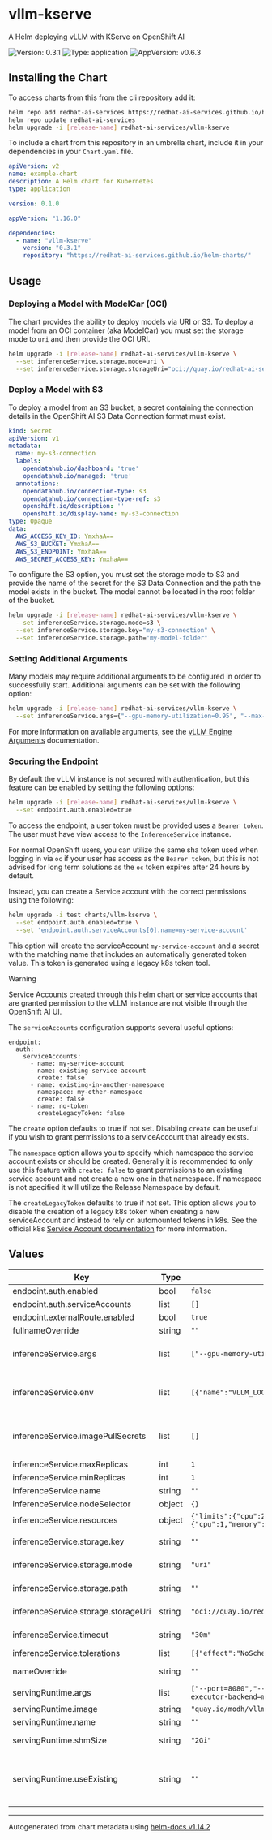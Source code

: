 # vllm-kserve

A Helm deploying vLLM with KServe on OpenShift AI

![Version: 0.3.1](https://img.shields.io/badge/Version-0.3.1-informational?style=flat-square) ![Type: application](https://img.shields.io/badge/Type-application-informational?style=flat-square) ![AppVersion: v0.6.3](https://img.shields.io/badge/AppVersion-v0.6.3-informational?style=flat-square)

## Installing the Chart

To access charts from this from the cli repository add it:

```sh
helm repo add redhat-ai-services https://redhat-ai-services.github.io/helm-charts/
helm repo update redhat-ai-services
helm upgrade -i [release-name] redhat-ai-services/vllm-kserve
```

To include a chart from this repository in an umbrella chart, include it in your dependencies in your `Chart.yaml` file.

```yaml
apiVersion: v2
name: example-chart
description: A Helm chart for Kubernetes
type: application

version: 0.1.0

appVersion: "1.16.0"

dependencies:
  - name: "vllm-kserve"
    version: "0.3.1"
    repository: "https://redhat-ai-services.github.io/helm-charts/"
```

## Usage

### Deploying a Model with ModelCar (OCI)

The chart provides the ability to deploy models via URI or S3.  To deploy a model from an OCI container (aka ModelCar) you must set the storage mode to `uri` and then provide the OCI URI.

```sh
helm upgrade -i [release-name] redhat-ai-services/vllm-kserve \
  --set inferenceService.storage.mode=uri \
  --set inferenceService.storage.storageUri="oci://quay.io/redhat-ai-services/modelcar-catalog:granite-3.0-2b-instruct"
```

### Deploy a Model with S3

To deploy a model from an S3 bucket, a secret containing the connection details in the OpenShift AI S3 Data Connection format must exist.

```yaml
kind: Secret
apiVersion: v1
metadata:
  name: my-s3-connection
  labels:
    opendatahub.io/dashboard: 'true'
    opendatahub.io/managed: 'true'
  annotations:
    opendatahub.io/connection-type: s3
    opendatahub.io/connection-type-ref: s3
    openshift.io/description: ''
    openshift.io/display-name: my-s3-connection
type: Opaque
data:
  AWS_ACCESS_KEY_ID: YmxhaA==
  AWS_S3_BUCKET: YmxhaA==
  AWS_S3_ENDPOINT: YmxhaA==
  AWS_SECRET_ACCESS_KEY: YmxhaA==
```

To configure the S3 option, you must set the storage mode to S3 and provide the name of the secret for the S3 Data Connection and the path the model exists in the bucket.  The model cannot be located in the root folder of the bucket.

```sh
helm upgrade -i [release-name] redhat-ai-services/vllm-kserve \
  --set inferenceService.storage.mode=s3 \
  --set inferenceService.storage.key="my-s3-connection" \
  --set inferenceService.storage.path="my-model-folder"
```

### Setting Additional Arguments

Many models may require additional arguments to be configured in order to successfully start.  Additional arguments can be set with the following option:

```sh
helm upgrade -i [release-name] redhat-ai-services/vllm-kserve \
  --set inferenceService.args={"--gpu-memory-utilization=0.95", "--max-model-len=10000"}
```

For more information on available arguments, see the [vLLM Engine Arguments](https://docs.vllm.ai/en/latest/serving/engine_args.html
) documentation.

### Securing the Endpoint

By default the vLLM instance is not secured with authentication, but this feature can be enabled by setting the following options:

```sh
helm upgrade -i [release-name] redhat-ai-services/vllm-kserve \
  --set endpoint.auth.enabled=true
```

To access the endpoint, a user token must be provided uses a `Bearer token`.  The user must have view access to the `InferenceService` instance. 

For normal OpenShift users, you can utilize the same sha token used when logging in via `oc` if your user has access as the `Bearer token`, but this is not advised for long term solutions as the `oc` token expires after 24 hours by default.

Instead, you can create a Service account with the correct permissions using the following:

```sh
helm upgrade -i test charts/vllm-kserve \
  --set endpoint.auth.enabled=true \
  --set 'endpoint.auth.serviceAccounts[0].name=my-service-account'
```

This option will create the serviceAccount `my-service-account` and a secret with the matching name that includes an automatically generated token value.  This token is generated using a legacy k8s token tool.

>[!WARNING]
> Service Accounts created through this helm chart or service accounts that are granted permission to the vLLM instance are not visible through the OpenShift AI UI.

The `serviceAccounts` configuration supports several useful options:

```
endpoint:
  auth:
    serviceAccounts:
      - name: my-service-account
      - name: existing-service-account
        create: false
      - name: existing-in-another-namespace
        namespace: my-other-namespace
        create: false
      - name: no-token
        createLegacyToken: false
```

The `create` option defaults to true if not set.  Disabling `create` can be useful if you wish to grant permissions to a serviceAccount that already exists.

The `namespace` option allows you to specify which namespace the service account exists or should be created.  Generally it is recommended to only use this feature with `create: false` to grant permissions to an existing service account and not create a new one in that namespace.  If namespace is not specified it will utilize the Release Namespace by default.

The `createLegacyToken` defaults to true if not set.  This option allows you to disable the creation of a legacy k8s token when creating a new serviceAccount and instead to rely on automounted tokens in k8s.  See the official k8s [Service Account documentation](https://kubernetes.io/docs/reference/access-authn-authz/service-accounts-admin/#auto-generated-legacy-serviceaccount-token-clean-up) for more information.

## Values

| Key | Type | Default | Description |
|-----|------|---------|-------------|
| endpoint.auth.enabled | bool | `false` |  |
| endpoint.auth.serviceAccounts | list | `[]` |  |
| endpoint.externalRoute.enabled | bool | `true` |  |
| fullnameOverride | string | `""` | String to fully override fullname template |
| inferenceService.args | list | `["--gpu-memory-utilization=0.90"]` | Additional vLLM arguments to be used to start vLLM.  For more documentation on available arguments see https://docs.vllm.ai/en/latest/serving/engine_args.html |
| inferenceService.env | list | `[{"name":"VLLM_LOGGING_LEVEL","value":"INFO"}]` | Additional vLLM arguments to be used to start vLLM.  For more documentation on available environments variables see https://docs.vllm.ai/en/stable/serving/env_vars.html |
| inferenceService.imagePullSecrets | list | `[]` | This is for the secretes for pulling an image from a private repository more information can be found here: https://kubernetes.io/docs/tasks/configure-pod-container/pull-image-private-registry/ |
| inferenceService.maxReplicas | int | `1` | The maximum number of replicas to be deployed |
| inferenceService.minReplicas | int | `1` | The minimum number of replicas to be deployed |
| inferenceService.name | string | `""` | Overwrite the default name for the InferenceService. |
| inferenceService.nodeSelector | object | `{}` | Node selector for the vLLM pod |
| inferenceService.resources | object | `{"limits":{"cpu":2,"memory":"8Gi","nvidia.com/gpu":"1"},"requests":{"cpu":1,"memory":"4Gi","nvidia.com/gpu":"1"}}` | Resource configuration for the vLLM container |
| inferenceService.storage.key | string | `""` | The secret containing s3 credentials.  Mode must be set to "s3" to use this option. |
| inferenceService.storage.mode | string | `"uri"` | Option to set how the storage will be configured.  Options: "uri" and "s3" |
| inferenceService.storage.path | string | `""` | The containing the model in the s3 bucket.  Mode must be set to "s3" to use this option. |
| inferenceService.storage.storageUri | string | `"oci://quay.io/redhat-ai-services/modelcar-catalog:granite-3.1-2b-instruct"` | The Uri to use for storage.  Mode must be set to "uri" to use this option.  Options: "oci://" and "pvc://" |
| inferenceService.timeout | string | `"30m"` | The timeout value determines how long before KNative marks the deployments as failed |
| inferenceService.tolerations | list | `[{"effect":"NoSchedule","key":"nvidia.com/gpu","operator":"Exists"}]` | The tolerations to be applied to the model server pod. |
| nameOverride | string | `""` | String to partially override fullname template (will maintain the release name) |
| servingRuntime.args | list | `["--port=8080","--model=/mnt/models","--served-model-name={{ .Name }}","--distributed-executor-backend=mp"]` | The arguments used to start vLLM |
| servingRuntime.image | string | `"quay.io/modh/vllm@sha256:c86ff1e89c86bc9821b75d7f2bbc170b3c13e3ccf538bf543b1110f23e056316"` | The vLLM model server image |
| servingRuntime.name | string | `""` | Overwrite the default name for the ServingRuntime. |
| servingRuntime.shmSize | string | `"2Gi"` | The size of the emptyDir used for shared memory.  You most likely don't need to adjust this. |
| servingRuntime.useExisting | string | `""` | Use an existing servingRuntime instead of creating one.  If useExisting value is set, no servingRuntime will be created and the InferenceService will be configured to use the value set here as the runtime name. |

----------------------------------------------
Autogenerated from chart metadata using [helm-docs v1.14.2](https://github.com/norwoodj/helm-docs/releases/v1.14.2)

